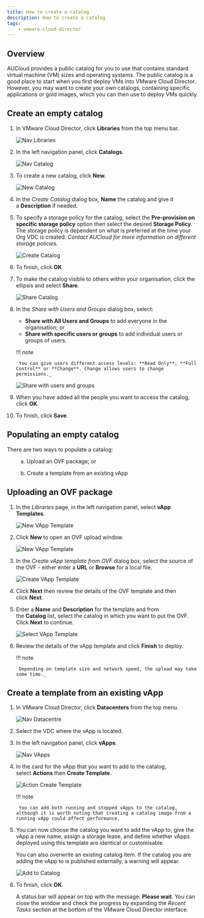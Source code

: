 ```yaml
---
title: How to create a catalog
description: How to create a catalog
tags:
    - vmware-cloud-director
---
```


## Overview

AUCloud provides a public catalog for you to use that contains standard virtual machine (VM) sizes and operating systems. The public catalog is a good place to start when you first deploy VMs into VMware Cloud Director. However, you may want to create your own catalogs, containing specific applications or gold images, which you can then use to deploy VMs quickly.

## Create an empty catalog

1. In VMware Cloud Director, click **Libraries** from the top menu bar.

    ![Nav Libraries](./../assets/nav_libraries.png )

1. In the left navigation panel, click **Catalogs**.

    ![Nav Catalog](./../assets/nav_catalog.png)  

1. To create a new catalog, click **New.**

    ![New Catalog](./../assets/new_catalog.png)

1. In the _Create Catalog_ dialog box, **Name** the catalog and give it a **Description** if needed.

1. To specify a storage policy for the catalog, select the **Pre-provision on specific storage policy** option then select the desired **Storage Policy**. The storage policy is dependent on what is preferred at the time your Org VDC is created. _Contact AUCloud for more information on different storage policies._

    ![Create Catalog](./../assets/create_catalog.png)

1. To finish, click **OK**.

1. To make the catalog visible to others within your organisation, click the ellipsis and select **Share**.

    ![Share Catalog](./../assets/share_catalog.png)  

1. In the _Share with Users and Groups_ dialog box, select:

    - **Share with All Users and Groups** to add everyone in the organisation; or
    - **Share with specific users or groups** to add individual users or groups of users.

    !!! note

        You can give users different access levels: **Read Only**, **Full Control** or **Change**. Change allows users to change permissions._

    ![Share with users and groups](./../assets/share_with_users_and_groups.png)

1. When you have added all the people you want to access the catalog, click **OK**.

1. To finish, click **Save**.

## Populating an empty catalog

There are two ways to populate a catalog:

         a. Upload an OVF package; or

         b. Create a template from an existing vApp

## Uploading an OVF package

1. In the _Libraries_ page, in the left navigation panel, select **vApp Templates**.

    ![New VApp Template](./../assets/nav_vapp_templates.png)  

1. Click **New** to open an OVF upload window.

    ![New VApp Template](./../assets/new_vapp_template.png)

1. In the _Create vApp template from OVF_ dialog box, select the source of the OVF - either enter a **URL** or **Browse** for a local file.

    ![Create VApp Template](./../assets/create_vapp_template.png)  

1. Click **Next** then review the details of the OVF template and then click **Next**.

1. Enter a **Name** and **Description** for the template and from the **Catalog** list, select the catalog in which you want to put the OVF. Click **Next** to continue.

    ![Select VApp Template](./../assets/select_vapp_template_name.png)

1. Review the details of the vApp template and click **Finish** to deploy.

    !!! note

        Depending on template size and network speed, the upload may take some time._

## Create a template from an existing vApp

1. In VMware Cloud Director, click **Datacenters** from the top menu.

    ![Nav Datacentre](./../assets/nav_datacentre.png)  

1. Select the VDC where the vApp is located.

1. In the left navigation panel, click **vApps**.

    ![Nav VApps](./../assets/nav_vapps.png)  

1. In the card for the vApp that you want to add to the catalog, select **Actions** then **Create Template**.

    ![Action Create Template](./../assets/action_create_template.png)

    !!! note

        You can add both running and stopped vApps to the catalog, although it is worth noting that creating a catalog image from a running vApp could affect performance.

1. You can now choose the catalog you want to add the vApp to, give the vApp a new name, assign a storage lease, and define whether vApps deployed using this template are identical or customisable.

    You can also overwrite an existing catalog item. If the catalog you are adding the vApp to is published externally, a warning will appear.

    ![Add to Catalog](./../assets/add_to_catalog.png)

1. To finish, click **OK**.

    A status bar will appear on top with the message: **Please wait**. You can close the window and check the progress by expanding the _Recent Tasks_ section at the bottom of the VMware Cloud Director interface.